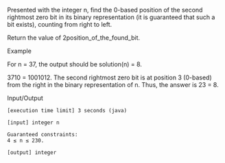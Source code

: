 Presented with the integer n, find the 0-based position of the second rightmost zero bit in its binary representation (it is guaranteed that such a bit exists), counting from right to left.

Return the value of 2position_of_the_found_bit.

Example

For n = 37, the output should be
solution(n) = 8.

3710 = 1001012. The second rightmost zero bit is at position 3 (0-based) from the right in the binary representation of n.
Thus, the answer is 23 = 8.

Input/Output

    [execution time limit] 3 seconds (java)

    [input] integer n

    Guaranteed constraints:
    4 ≤ n ≤ 230.

    [output] integer
